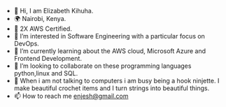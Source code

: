 - 👋 Hi, I am Elizabeth Kihuha.
- 🌍 Nairobi, Kenya.
- 🎯 2X AWS Certified.
- 👀 I’m interested in Software Engineering with a particular focus on DevOps.
- 🌱 I’m currently learning about the AWS cloud, Microsoft Azure and Frontend Development.
- 💞️ I’m looking to collaborate on these programming languages python,linux and SQL.
- 💖 When i am not talking to computers i am busy being a hook ninjette. I make beautiful crochet items and I turn strings into beautiful things.
- 📫 How to reach me enjesh@gmail.com

<!---
enjesh/enjesh is a ✨ special ✨ repository because its `README.md` (this file) appears on your GitHub profile.
You can click the Preview link to take a look at your changes.
--->
